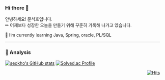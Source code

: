 ### Hi there 👋

안녕하세요! 문석호입니다. <br>
✏ 어제보다 성장한 오늘을 만들기 위해 꾸준히 기록해 나가고 있습니다.

🌱 I’m currently learning Java, Spring, oracle, PL/SQL
<hr>

### 🎢 Analysis

<div>

  [![seokho's GitHub stats](https://github-readme-stats.vercel.app/api?username=msh1273&show_icons=true&theme=synthwave)](https://github.com/msh1273)
  [![Solved.ac Profile](http://mazassumnida.wtf/api/v2/generate_badge?boj=msh1273)](https://solved.ac/msh1273/)
  
</div>
<div align=right>
  
 [![Hits](https://hits.seeyoufarm.com/api/count/incr/badge.svg?url=https%3A%2F%2Fgithub.com%2Fmsh1273%2Fhit-counter&count_bg=%2379C83D&title_bg=%23555555&icon=github.svg&icon_color=%23E7E7E7&title=hits&edge_flat=false)](https://hits.seeyoufarm.com)

</div>
<!--
**msh1273/msh1273** is a ✨ _special_ ✨ repository because its `README.md` (this file) appears on your GitHub profile.

Here are some ideas to get you started:

- 🔭 I’m currently working on ...
- 
- 👯 I’m looking to collaborate on ...
- 🤔 I’m looking for help with ...
- 💬 Ask me about ...
- 📫 How to reach me: ...
- 😄 Pronouns: ...
- ⚡ Fun fact: ...
-->
